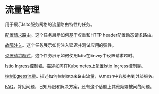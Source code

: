 # 流量管理

用于展示Isito服务网格的流量路由特性的任务。

[配置请求路由](request-routing.md)。这个任务展示如何基于权重和HTTP header配置动态请求路由。

[故障注入](fault-injection.md)。这个任务展示如何注入延迟并测试应用的弹性。

[设置请求超时](request-timeouts.md)。这个任务展示如何使用Istio在Envoy中设置请求超时。

[Istio Ingress控制器](ingress.md)。描述如何在Kubernetes上配置Istio Ingress控制器。

[控制Egress流量](egress.md)。描述如何控制Isto来路由流量，从mesh中的服务到外部服务。

[FAQ](faq.md)。常见问题，已知局限和解决方案，还有这个话题上其他频繁被问的问题。


